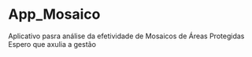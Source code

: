 # App_Mosaico
Aplicativo pasra análise da efetividade de Mosaicos de Áreas Protegidas
Espero que axulia a gestão
